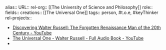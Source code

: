alias::
URL::
rel-org:: [[The University of Science and Philosophy]]
role::
fields::
creations:: [[The Universal One]]
tags:: person, #t.o.e, #keyThinker
rel-projects::


- [Discovering Walter Russell: The Forgotten Renaissance Man of the 20th Century - YouTube](https://www.youtube.com/watch?v=lTL5yk1ZLPQ)
- [The Universal One - Walter Russell - Full Audio Book - YouTube](https://www.youtube.com/watch?v=qrKnLSn70F0)
-
